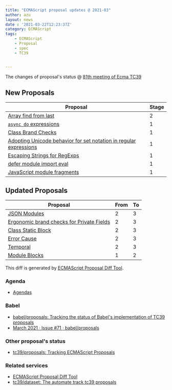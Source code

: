 ```yaml
---
title: "ECMAScript proposal updates @ 2021-03"
author: azu
layout: news
date : '2021-03-22T12:23:37Z'
category: ECMAScript
tags:
    - ECMAScript
    - Proposal
    - spec
    - TC39


---
```


The changes of proposal's status @ [81th meeting of Ecma TC39][Agendas]

## New Proposals

| Proposal                                                                                                                  | Stage |
| ------------------------------------------------------------------------------------------------------------------------- | ----- |
| [Array find from last](https://github.com/tc39/proposal-array-find-from-last)                                             | 2     |
| [`async do` expressions](https://github.com/tc39/proposal-async-do-expressions)                                           | 1     |
| [Class Brand Checks](https://github.com/tc39/proposal-class-brand-check)                                                  | 1     |
| [Adopting Unicode behavior for set notation in regular expressions](https://github.com/tc39/proposal-regexp-set-notation) | 1     |
| [Escaping Strings for RegExps](https://github.com/tc39/proposal-regex-escaping)                                           | 1     |
| [defer module import eval](https://github.com/tc39/proposal-defer-import-eval)                                            | 1     |
| [JavaScript module fragments](https://github.com/littledan/proposal-module-fragments)                                     | 1     |


## Updated Proposals

| Proposal                                                                                           | From  | To    |
| -------------------------------------------------------------------------------------------------- | ----- | ----- |
| [JSON Modules](https://github.com/tc39/proposal-json-modules)                                      | 2     | 3     |
| [Ergonomic brand checks for Private Fields](https://github.com/tc39/proposal-private-fields-in-in) | 2     | 3     |
| [Class Static Block](https://github.com/tc39/proposal-class-static-block)                          | 2     | 3     |
| [Error Cause](https://github.com/tc39/proposal-error-cause)                                        | 2     | 3     |
| [Temporal](https://github.com/tc39/proposal-temporal)                                              | 2     | 3     |
| [Module Blocks](https://github.com/tc39/proposal-js-module-blocks)                                 | 1     | 2     |

This diff is generated by [ECMAScript Proposal Diff Tool](https://azu.github.io/ecmascript-proposals-json/).

### Agenda

- [Agendas][]

### Babel

- [babel/proposals: Tracking the status of Babel's implementation of TC39 proposals](https://github.com/babel/proposals)
- [March 2021 · Issue #71 · babel/proposals](https://github.com/babel/proposals/issues/71)

### Other proposal's status 

- [tc39/proposals: Tracking ECMAScript Proposals](https://github.com/tc39/proposals)

### Related services

- [ECMAScript Proposal Diff Tool](https://azu.github.io/ecmascript-proposals-json/)
- [tc39/dataset: The automate track tc39 proposals](https://github.com/tc39/dataset)

[Agendas]: https://github.com/tc39/agendas/blob/master/2021/03.md
